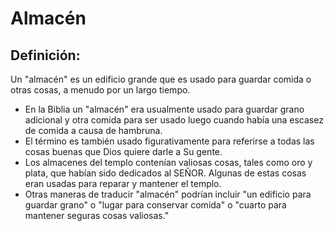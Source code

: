 # Almacén

## Definición: 

Un "almacén" es un edificio grande que es usado para guardar comida o otras cosas, a menudo por un largo tiempo.

* En la Biblia un "almacén" era usualmente usado para guardar grano adicional y otra comida para ser usado luego cuando había una escasez de comida a causa de hambruna.
* El término es también usado figurativamente para referirse a todas las cosas buenas que Dios quiere darle a Su gente.
* Los almacenes del templo contenían valiosas cosas, tales como oro y plata, que habían sido dedicados al SEÑOR. Algunas de estas cosas eran usadas para reparar y mantener el templo.
* Otras maneras de traducir "almacén" podrían incluir "un edificio para guardar grano" o "lugar para conservar comida" o "cuarto para mantener seguras cosas valiosas."

